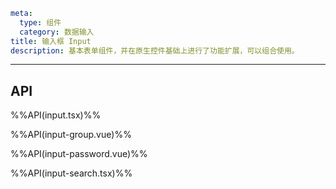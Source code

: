 ```yaml
meta:
  type: 组件
  category: 数据输入
title: 输入框 Input
description: 基本表单组件，并在原生控件基础上进行了功能扩展，可以组合使用。
```
---

<!--@include: ./__demo__/basic.md-->

<!--@include: ./__demo__/status.md-->

<!--@include: ./__demo__/size.md-->

<!--@include: ./__demo__/prefix.md-->

<!--@include: ./__demo__/prepend.md-->

<!--@include: ./__demo__/word-limit.md-->

<!--@include: ./__demo__/group.md-->

<!--@include: ./__demo__/search.md-->

<!--@include: ./__demo__/search-button.md-->

<!--@include: ./__demo__/search-loading.md-->

<!--@include: ./__demo__/password.md-->

## API

%%API(input.tsx)%%

%%API(input-group.vue)%%

%%API(input-password.vue)%%

%%API(input-search.tsx)%%
